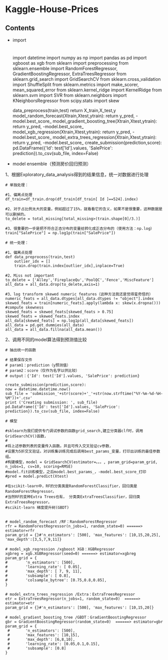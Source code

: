 # Kaggle-House-Prices

## Contents

- import

	# 	
	import datetime
	import numpy as np
	import pandas as pd
	import xgboost as xgb
	from sklearn import preprocessing
	from sklearn.ensemble import RandomForestRegressor, GradientBoostingRegressor, ExtraTreesRegressor
	from sklearn.grid_search import GridSearchCV
	from sklearn.cross_validation import ShuffleSplit
	from sklearn.metrics import make_scorer, mean_squared_error
	from sklearn.kernel_ridge import KernelRidge
	from sklearn.svm import SVR
	from sklearn.neighbors import KNeighborsRegressor
	from scipy.stats import skew

	data_preprocess(train,test)  return X_train,X_test,y
	model_random_forecast(Xtrain,Xtest,ytrain): return y_pred, -model.best_score_
	model_gradient_boosting_tree(Xtrain,Xtest,ytrain): return y_pred, -model.best_score_
	model_xgb_regression(Xtrain,Xtest,ytrain): return y_pred, -model.best_score_
	model_extra_trees_regression(Xtrain,Xtest,ytrain): return y_pred, -model.best_score_
	create_submission(prediction,score): 
	pd.DataFrame({'Id': test['Id'].values, 'SalePrice': prediction}).to_csv(sub_file, index=False)

- model ensemble（预测房价回归预测）

1、根据Exploratory_data_analysis得到的结果信息，统一对数据进行处理

	# 单独处理：

	#1、偏离点处理
	df_train=df_train.drop(df_train[df_train[ Id ]==524].index)

	#2、对于占比例太大的变量，例如超过了15%，就看看它的含义，如果不是很重要，这种数据是可以删掉的。
	to_delete = total_missing[total_missing>(train.shape[0]/3.)]

	#3、很重要的一步是把不符合正态分布的变量给转化成正态分布的（使用方法：np.log）
	train["SalePrice"] = np.log1p(train["SalePrice"])

	# 统一处理：

	#1、偏离点处理
	def data_preprocess(train,test)
		outlier_idx = []
		train.drop(train.index[outlier_idx],inplace=True)

	#2、Miss not important
	to_delete = ['Alley','FireplaceQu','PoolQC','Fence','MiscFeature']
    all_data = all_data.drop(to_delete,axis=1)

	#3、log transform skewed numeric features（这种方法我还是觉得蛮奇怪的）
	numeric_feats = all_data.dtypes[all_data.dtypes != "object"].index
    skewed_feats = train[numeric_feats].apply(lambda x: skew(x.dropna())) #compute skewness
    skewed_feats = skewed_feats[skewed_feats > 0.75]
    skewed_feats = skewed_feats.index
    all_data[skewed_feats] = np.log1p(all_data[skewed_feats])
    all_data = pd.get_dummies(all_data)
    all_data = all_data.fillna(all_data.mean())

2、调用不同的model算法得到预测值比较

	# 抽出统一的函数

	# 结果保存文件
	# param1：prediction（y预测值）
	# param2：score（仅作为名字以供比较）
	# output：{'Id': test['Id'].values, 'SalePrice': prediction}

	create_submission(prediction,score):
	now = datetime.datetime.now()
    sub_file = 'submission_'+str(score)+'_'+str(now.strftime("%Y-%m-%d-%H-%M"))+'.csv'
    print ('Creating submission: ', sub_file)
    pd.DataFrame({'Id': test['Id'].values, 'SalePrice': prediction}).to_csv(sub_file, index=False)

	# 模型

	#sklearn为我们提供专门调试参数的函数grid_search,建立分类器clf时，调用GridSearchCV()函数，
	#
	#将上述参数列表的变量传入函数。并且可传入交叉验证cv参数，
	#设置为5折交叉验证。对训练集训练完成后调用best_params_变量，打印出训练的最佳参数组。
	#构建模型，model = GridSearchCV(estimator=。。。, param_grid=param_grid, n_jobs=1, cv=10, scoring=RMSE)
	#model.fit训练模型，之后model.best_params_，-model.best_score_打印
	#pred = model.predict(Xtest)

	#在scikit-learn中，RF的分类类是RandomForestClassifier，回归类是RandomForestRegressor。
	#当然RF的变种Extra Trees也有， 分类类ExtraTreesClassifier，回归类ExtraTreesRegressor。
	#scikit-learn 梯度提升树(GBDT)


	# model_random_forecast /RF：RandomForestRegressor
	rfr = RandomForestRegressor(n_jobs=1, random_state=0) ======> estimator=rfr
	param_grid = {}#'n_estimators': [500], 'max_features': [10,15,20,25], 'max_depth':[3,5,7,9,11]}

	# model_xgb_regression /xgboost XGB：XGBRegressor
	xgbreg = xgb.XGBRegressor(seed=0) ======> estimator=xgbreg
    param_grid = {
	#        'n_estimators': [500],
	#        'learning_rate': [ 0.05],
	#        'max_depth': [ 7, 9, 11],
	#        'subsample': [ 0.8],
	#        'colsample_bytree': [0.75,0.8,0.85],
    }

	# model_extra_trees_regression /Extra：ExtraTreesRegressor
	etr = ExtraTreesRegressor(n_jobs=1, random_state=0)  ======> estimator=etr
    param_grid = {}#'n_estimators': [500], 'max_features': [10,15,20]}

	# model_gradient_boosting_tree /GBDT：GradientBoostingRegressor
	gbr = GradientBoostingRegressor(random_state=0)  ======> estimator=gbr
    param_grid = {
	 #       'n_estimators': [500],
	 #       'max_features': [10,15],
	 #	     'max_depth': [6,8,10],
	 #       'learning_rate': [0.05,0.1,0.15],
	 #       'subsample': [0.8]
    }

